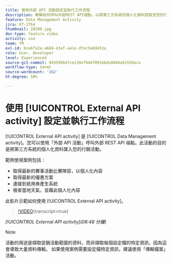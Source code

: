 ```yaml
---
title: 使用外部 API 活動設定並執行工作流程
description: 瞭解如何呼叫外部REST API端點，以將第三方系統的個人化資料提取至您的行銷活動。
feature: Data Management Activity
jira: KT-2764
thumbnail: 28200.jpg
doc-type: feature video
activity: use
team: TM
exl-id: bce6fa2e-a684-43af-a41e-dfec54dd453a
role: User, Developer
level: Experienced
source-git-commit: 943599bd7ce139ef846f093ebda9084a91550aca
workflow-type: tm+mt
source-wordcount: '162'
ht-degree: 50%

---
```


# 使用 [!UICONTROL External API activity] 設定並執行工作流程

[!UICONTROL External API activity] 是 [!UICONTROL Data Management activity]。您可以使用「外部 API 活動」呼叫外部 REST API 端點。此活動的目的是將第三方系統的個人化資料匯入您的行銷活動。

範例使用案例包括：

* 取得最新的賽事活動比賽陣容，以個人化內容
* 取得最新的優惠方案
* 連接到抵用券產生系統
* 檢查當地天氣，並藉此個人化內容

此影片示範如何使用 [!UICONTROL External API activity]。

>[!VIDEO](https://video.tv.adobe.com/v/28200/?learn=on){transcript=true}

*[!UICONTROL External API activity](06:48 分鐘)*

>[!NOTE]
>
>活動的用途是擷取促銷活動範圍的資料，而非擷取每個設定檔的特定資訊，因為這會導致大量資料傳輸。 如果使用案例需要設定檔特定資訊，建議使用「傳輸檔案」活動。
